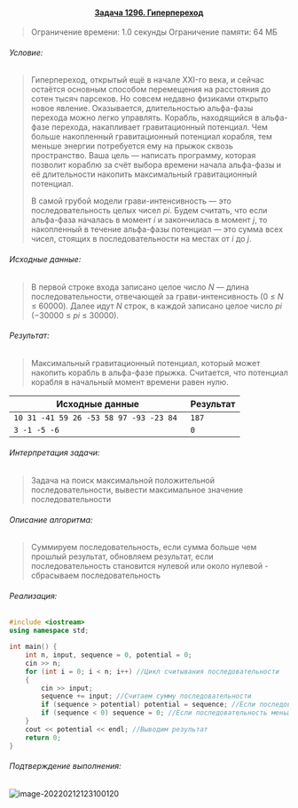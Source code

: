 #### <div align="center"> [Задача 1296. Гиперпереход](https://acm.timus.ru/problem.aspx?space=1&num=1296) </div>

>Ограничение времени: 1.0 секунды
>Ограничение памяти: 64 МБ

###### Условие:

> Гиперпереход, открытый ещё в начале XXI-го века, и сейчас остаётся основным способом перемещения на расстояния до сотен тысяч парсеков. Но совсем недавно физиками открыто новое явление. Оказывается, длительностью альфа-фазы перехода можно легко управлять. Корабль, находящийся в альфа-фазе перехода, накапливает гравитационный потенциал. Чем больше накопленный гравитационный потенциал корабля, тем меньше энергии потребуется ему на прыжок сквозь пространство. Ваша цель — написать программу, которая позволит кораблю за счёт выбора времени начала альфа-фазы и её длительности накопить максимальный гравитационный потенциал.
>
> В самой грубой модели грави-интенсивность — это последовательность целых чисел *pi*. Будем считать, что если альфа-фаза началась в момент *i* и закончилась в момент *j*, то накопленный в течение альфа-фазы потенциал — это сумма всех чисел, стоящих в последовательности на местах от *i* до *j*.

###### Исходные данные:

> В первой строке входа записано целое число *N* — длина последовательности, отвечающей за грави-интенсивность (0 ≤ *N* ≤ 60000). Далее идут *N* строк, в каждой записано целое число *pi* (−30000 ≤ *pi* ≤ 30000).

###### Результат:

> Максимальный гравитационный потенциал, который может накопить корабль в альфа-фазе прыжка. Считается, что потенциал корабля в начальный момент времени равен нулю.

| Исходные данные                         | Результат |
| --------------------------------------- | --------- |
| `10 31 -41 59 26 -53 58 97 -93 -23 84 ` | `187`     |
| `3 -1 -5 -6 `                           | `0`       |

###### Интерпретация задачи:

> Задача на поиск максимальной положительной последовательности, вывести максимальное значение последовательности

###### Описание алгоритма:

> Суммируем последовательность, если сумма больше чем прошлый результат, обновляем результат, если последовательность становится нулевой или около нулевой -  сбрасываем последовательность

###### Реализация:

```cpp
#include <iostream>
using namespace std;

int main() {
    int n, input, sequence = 0, potential = 0;
    cin >> n;
    for (int i = 0; i < n; i++) //Цикл считывания последовательности
    {
        cin >> input;
        sequence += input; //Считаем сумму последовательности
        if (sequence > potential) potential = sequence; //Если последовательность растет, то увеличиваем значение возможного потенциала
        if (sequence < 0) sequence = 0; //Если последовательность меньше 0, то она не имеет смысла
    }
    cout << potential << endl; //Выводим результат
    return 0;
}
```

###### Подтверждение выполнения:

![image-20220212123100120](C:\Users\User\AppData\Roaming\Typora\typora-user-images\image-20220212123100120.png)
